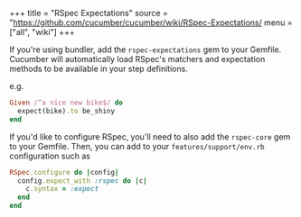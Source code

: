 +++
title = "RSpec Expectations"
source = "https://github.com/cucumber/cucumber/wiki/RSpec-Expectations/
menu = ["all", "wiki"]
+++

If you're using bundler, add the `rspec-expectations` gem to your Gemfile. Cucumber will automatically load RSpec's matchers and expectation methods to be available in your step definitions.

e.g.

```ruby
Given /^a nice new bike$/ do
  expect(bike).to be_shiny
end
```

If you'd like to configure RSpec, you'll need to also add the `rspec-core` gem to your Gemfile. Then, you can add to your `features/support/env.rb` configuration such as

```ruby
RSpec.configure do |config|
  config.expect_with :rspec do |c|
    c.syntax = :expect
  end
end
```
